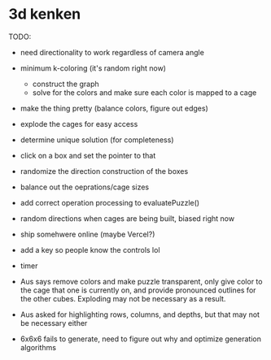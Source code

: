 # 3d kenken

TODO:
- need directionality to work regardless of camera angle
- minimum k-coloring (it's random right now)
    - construct the graph
    - solve for the colors and make sure each color is mapped to a cage
- make the thing pretty (balance colors, figure out edges)
- explode the cages for easy access
- determine unique solution (for completeness)
- click on a box and set the pointer to that
- randomize the direction construction of the boxes

- balance out the oeprations/cage sizes
- add correct operation processing to evaluatePuzzle()

- random directions when cages are being built, biased right now

- ship somehwere online (maybe Vercel?)

- add a key so people know the controls lol

- timer
- Aus says remove colors and make puzzle transparent, only give color to the cage that one is currently on, and provide pronounced outlines for the other cubes. Exploding may not be necessary as a result.
- Aus asked for highlighting rows, columns, and depths, but that may not be necessary either


- 6x6x6 fails to generate, need to figure out why and optimize generation algorithms